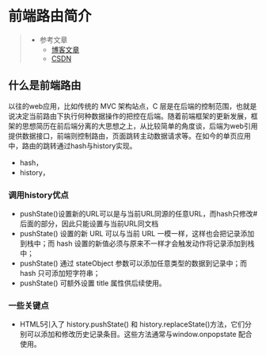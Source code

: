 # 前端路由简介

> - 参考文章
>   - [博客文章](http://blog.stakecode.com/2017/09/01/2017-09-01-Javascript-History-Hash/)
>   - [CSDN](https://blog.csdn.net/swgsunhj/article/details/77160893)

## 什么是前端路由
以往的web应用，比如传统的 MVC 架构站点，C 层是在后端的控制范围，也就是说决定当前路由下执行何种数据操作的把控在后端。随着前端框架的更新发展，框架的思想简历在前后端分离的大思想之上，从比较简单的角度谈，后端为web引用提供数据接口，前端则控制路由，页面跳转主动数据请求等。在如今的单页应用中，路由的跳转通过hash与history实现。

- hash，
- history，

### 调用history优点
- pushState()设置新的URL可以是与当前URL同源的任意URL，而hash只修改#后面的部分，因此只能设置与当前URL同文档
- pushState() 设置的新 URL 可以与当前 URL 一模一样，这样也会把记录添加到栈中；而 hash 设置的新值必须与原来不一样才会触发动作将记录添加到栈中；
- pushState() 通过 stateObject 参数可以添加任意类型的数据到记录中；而 hash 只可添加短字符串；
- pushState() 可额外设置 title 属性供后续使用。

### 一些关键点
- HTML5引入了 history.pushState() 和 history.replaceState()方法，它们分别可以添加和修改历史记录条目。这些方法通常与window.onpopstate 配合使用。